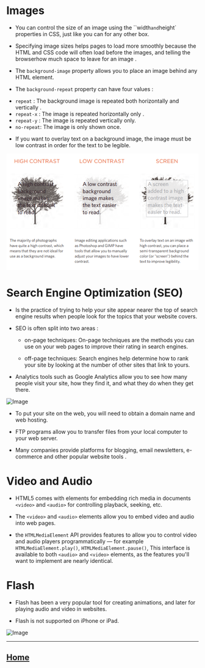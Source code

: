 
# Images

* You can control the size of an image using the ``width` and `height` properties in CSS, just
like you can for any other box.

* Specifying image sizes helps pages to load more smoothly because the HTML and CSS
code will often load before the images, and telling the browserhow much space to leave for an
image .

* The `background-image` property allows you to place an image behind any HTML element. 

* The `background-repeat` property can have four values :
 - `repeat` : The background image is repeated both horizontally and vertically .
 - `repeat-x` : The image is repeated horizontally only .
 - `repeat-y` : The image is repeated vertically only.
 - `no-repeat`: The image is only shown once.

 * If you want to overlay text on a background image, the image must be low
contrast in order for the text to be legible.

![Image](images.PNG)


# Search Engine Optimization (SEO)

* Is the practice of trying to help your site appear nearer the top of search engine results
when people look for the topics that your website covers.

* SEO is often split into two areas :

  - on-page techniques: On-page techniques are the methods you can use on your
    web pages to improve their rating in search engines.

  -  off-page techniques: Search engines help determine how to rank your
    site by looking at the number of other sites that link to yours.

* Analytics tools such as Google Analytics allow you to see how many people visit your site, how they find it,
and what they do when they get there.

![Image](https://lh3.googleusercontent.com/G5xd5icIMMd7CzVOhRVrY7dYQU45-_g79hoaKqB3zzetYUlSjgUcb0afp9mTsPhNVR3oxJtOlsQ1qJ-I5o6nfJ13ae8=w640-h400-e365-rj-sc0x00ffffff)

* To put your site on the web, you will need to obtain a domain name and web hosting.

* FTP programs allow you to transfer files from your local computer to your web server.

* Many companies provide platforms for blogging, email newsletters, e-commerce and other popular website
tools .

# Video and Audio

* HTML5 comes with elements for embedding rich media in documents `<video>` and `<audio>` for controlling playback, seeking, etc. 

* The `<video>` and `<audio>` elements allow you to embed video and audio into web pages.

* the `HTMLMediaElement` API provides features to allow you to control video and audio players programmatically — for example `HTMLMediaElement.play()`, `HTMLMediaElement.pause()`, This interface is available to both `<audio>` and `<video>` elements, as the features you'll want to implement are nearly identical. 

# Flash

*  Flash has been a very popular tool for creating animations, and later
for playing audio and video in websites.

* Flash is not supported on iPhone or iPad.

![Image](http://www.t-voice.net/blog/wp-content/uploads/FlashHTML5.jpg)

*****************************************************************

## [ Home ](https://reem-alqurm.github.io/ReadingNotes/)
